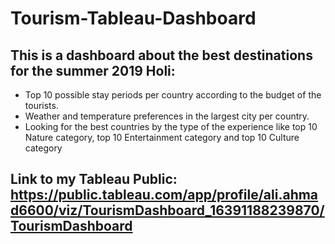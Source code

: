# Tourism-Tableau-Dashboard
## This is a dashboard about the best destinations for the summer 2019 Holi:
* Top 10 possible stay periods per country according to the budget of the tourists.
* Weather and temperature preferences in the largest city per country.
* Looking for the best countries by the type of the experience like top 10 Nature category, top 10 Entertainment category and top 10 Culture category

## Link to my Tableau Public: https://public.tableau.com/app/profile/ali.ahmad6600/viz/TourismDashboard_16391188239870/TourismDashboard
